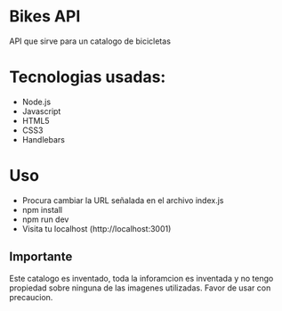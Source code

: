 # Bikes API

API que sirve para un catalogo de bicicletas

# Tecnologias usadas:

- Node.js
- Javascript
- HTML5
- CSS3
- Handlebars

# Uso

- Procura cambiar la URL señalada en el archivo index.js
- npm install
- npm run dev
- Visita tu localhost (http://localhost:3001)

## Importante

Este catalogo es inventado, toda la inforamcion es inventada y no tengo propiedad sobre ninguna de las imagenes utilizadas. Favor de usar con precaucion.

